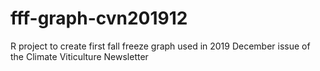 # fff-graph-cvn201912
R project to create first fall freeze graph used in 2019 December issue of the Climate Viticulture Newsletter
